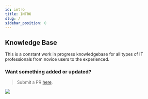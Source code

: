 ```yaml
---
id: intro
title: INTRO
slug: /
sidebar_position: 0
---
```


## Knowledge Base
This is a constant work in progress knowledgebase for all types of IT professionals from novice users to the experienced.

### Want something added or updated?
> Submit a PR [here](https://github.com/IT-Handbook/kb/pulls).

![](https://media4.giphy.com/media/ErFoSzJp8wWB2/giphy.gif)